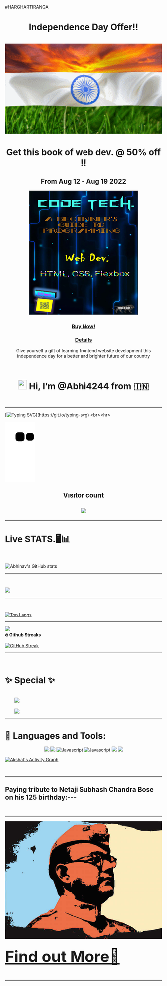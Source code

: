 
#HARGHARTIRANGA
<h1 align="center">Independence Day Offer!!</h1><br><img src="flag.gif"width="100%"height="290vh" >
<h1 align="center">Get this book of web dev. @ 50% off !!</h1><h2 align="center">From Aug 12 - Aug 19 2022 </h2>
 <div align="center">
    <img src="code.jpg" width="350" height="400" alt="css-in-readme"><br>
<h3 ><a href="https://www.amazon.in/Code-Tech-beginners-programming-Programming-ebook/dp/B09WRQ42XV/">Buy Now!</a></h3>
  <h3><a href="https://astrofrank.ml/preview-ct1.html">Details</a></h3>
</div>
<p align="center"> Give yourself a gift of learning frontend website development this independence day for a better and brighter future of our country</p>
<br>
<h1 align="center"> <img src="https://media.giphy.com/media/hvRJCLFzcasrR4ia7z/giphy.gif"width="28"height="30" > Hi, I’m @Abhi4244 from 🇮🇳</h1>


<br><hr>

[![Typing SVG](https://readme-typing-svg.herokuapp.com?!color=%2336BCF7&size=55&duration=5500&vCenter=true&width=1500&height=60&lines=A+passionate+programmer+%F0%9F%8C%9F+and+web+developer+%F0%9F%92%A0;%F0%9F%91%80+Interested+in+robotics+%F0%9F%A4%96+astronomy+%F0%9F%8C%8C;and+cool+science+%E2%9A%9B;%F0%9F%8C%B1+I%E2%80%99m+currently+learning+...)](https://git.io/typing-svg)
<br><hr>


<img src="https://github.com/Abhi4244/Abhi4244/blob/output/github-contribution-grid-snake.svg" alt="snake" style="color:black;background-color:black;">
 <p align="center"> 
  
  <h2 align="center">Visitor count<br><br>
  <img src="https://profile-counter.glitch.me/abhi4244/count.svg" /></h2>
</p>

<hr>

  <h1>Live STATS.🖥️📊</h1>
  </br>
  
![Abhinav's GitHub stats](https://github-readme-stats.vercel.app/api?username=abhi4244&theme=cobalt&show_icons=true&hide_border=true&include_all_commits=true&count_private=true)<br><hr><br>
  
![](https://github-profile-summary-cards.vercel.app/api/cards/profile-details?username=abhi4244&theme=github_dark)
<br><hr><br>
  
[![Top Langs](https://github-readme-stats.vercel.app/api/top-langs/?username=abhi4244&theme=cobalt&hide_border=true&layout=compact)](https://github.com/abhi4244/github-readme-stats)
<br><hr>
  
  ![](https://github-profile-summary-cards.vercel.app/api/cards/profile-details?username=abhi4244&theme=dark)<br>
<b>🔥 Github Streaks</b><br><br>
[![GitHub Streak](https://github-readme-streak-stats.herokuapp.com/?user=abhi4244&theme=dark&hide_border=true)](https://git.io/streak-stats)<br>
<hr><br>

  
  
<h1>✨ Special ✨</h1><br>
<a href="https://github.com/abhi4244/210966" style="margin:30px;display:inline;">
  <img align="center" src="https://github-readme-stats.vercel.app/api/pin/?username=abhi4244&repo=210966&theme=radical&hide_border=true&show_owner=true" />
  </a><br><br>
<a href="https://github.com/abhi4244/PWA" style="margin:30px;display:inline;">
  <img align="center" src="https://github-readme-stats.vercel.app/api/pin/?username=abhi4244&repo=PWA&theme=radical&hide_border=true&show_owner=true" />
</a><br><hr>

<h1>🧰 Languages and Tools: </h1>
<p align="center">
  <img src="https://img.shields.io/badge/css3-%231572B6.svg?style=for-the-badge&logo=css3&logoColor=white" > 
  <img src="https://img.shields.io/badge/javascript-%23323330.svg?style=for-the-badge&logo=javascript&logoColor=%23F7DF1E" >
  <img src="https://img.shields.io/badge/kotlin-%230095D5.svg?style=for-the-badge&logo=kotlin&logoColor=white" alt="Javascript">
  <img src="https://img.shields.io/badge/python-3670A0?style=for-the-badge&logo=python&logoColor=ffdd54" alt="Javascript"  >
  <img src="https://img.shields.io/badge/c%23-%23239120.svg?style=for-the-badge&logo=c-sharp&logoColor=white" >
 <img src="https://img.shields.io/badge/html5-%23E34F26.svg?style=for-the-badge&logo=html5&logoColor=white" >
 </p>

<a href="#"><img alt="Akshat's Activity Graph" src="https://activity-graph.herokuapp.com/graph?username=abhi4244&custom_title=Abhinav%20Ahluwalia's%20Contribution%20Graph&bg_color=0D1117&color=5ce1e6&line=FFFFFF&point=5ce1e6&hide_border=true" /></a>

<br><hr>

<h2>Paying tribute to Netaji Subhash Chandra Bose on his 125 birthday:---</h2>
<br><hr>
<img src="nation.jpg" >
<h3><a href ="https://en.wikipedia.org/wiki/Subhas_Chandra_Bose" style="font-size:50px;">Find out More🔎</a></h3>
<br><hr>

<!---
Abhi4244/Abhi4244 is a ✨ special ✨ repository because its `README.md` (this file) appears on your GitHub profile.
You can click the Preview link to take a look at your changes.
--->

